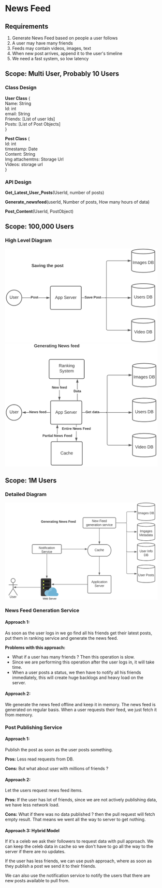 <h1>News Feed</h1>
    <h2>Requirements</h2>
        <ol>
            <li>Generate News Feed based on people a user follows</li>
            <li>A user may have many friends</li>
            <li>Feeds may contain videos, images, text</li>
            <li>When new post arrives, append it to the user's timeline</li>
            <li>We need a fast system, so low latency</li>
        </ol>
    <h2>Scope: Multi User, Probably 10 Users</h2>
    <h3>Class Design</h3>
        <p>
        <b>User Class</b> { <br/>
        Name: String <br/>
        Id: int <br/>
        email: String <br/>
        Friends: [List of user Ids] <br/>
        Posts: [List of Post Objects] <br/>
        }
        </p>
        <p>
        <b>Post Class</b> { <br/>
        Id: int <br/>
        timestamp: Date <br/>
        Content: String <br/>
        Img attachemtns: Storage Url <br/>
        Videos: storage url <br/>
        }
        </p>
    <h3>API Design</h3>
        <p>
        <b>Get_Latest_User_Posts</b>(UserId, number of posts)
        </p>
        <p>
        <b>Generate_newsfeed</b>(userId, Number of posts, How many hours of data)
        </p>
        <p>
        <b>Post_Content</b>(UserId, PostObject)
        </p>
    <h2>Scope: 100,000 Users</h2>
        <h3>High Level Diagram</h3>
        <img src="img/SavingPostHighLevelDiagram.PNG">
        <br/>
        <img src="img/GeneratingNewsFeedHighLevel.PNG">
    <h2>Scope: 1M Users</h2>
            <h3>Detailed Diagram</h3>
                <img src="img/DetailedDiagram.PNG">
            <h3>News Feed Generation Service</h3>
                <h4>Approach 1:</h4>
                    <p>
                    As soon as the user logs in we go find all his friends get their latest posts,
                    put them in ranking service and generate the news feed.
                    </p>
                    <p> <b>Problems with this approach:</b> </p>
                    <ul>
                        <li>What if a user has many friends ? Then this operation is slow.</li>
                        <li>Since we are performing this operation after the user logs in, it will take time.</li>
                        <li>When a user posts a status, we then have to notify all his friends immediately, this will create huge backlogs and heavy load on the server.</li>                       
                    </ul>
                <h4>Approach 2:</h4>
                <p>We generate the news feed offline and keep it in memory. The news feed is generated on regular basis.
                When a user requests their feed, we just fetch it from memory. 
                </p>    
            <h3>Post Publishing Service</h3>
                <h4>Approach 1:</h4>
                    <p>Publish the post as soon as the user posts something.</p>
                    <p><b>Pros:</b> 
                    Less read requests from DB.
                    </p>
                    <p><b>Cons:</b>
                    But what about user with millions of friends ?
                    </p>
                <h4>Approach 2:</h4>
                    <p>Let the users request news feed items.</p>
                    <p><b>Pros:</b>
                    If the user has lot of friends, since we are not actively publishing data, we have less network load.
                    </p>
                    <p><b>Cons:</b>
                    What if there was no data published ? then the pull request will fetch empty result. 
                    That means we went all the way to server to get nothing.
                    </p>
                <h4>Approach 3: Hybrid Model</h4>
                    <p>If it's a celeb we ask their followers to request data with pull approach. 
                    We can keep the celeb data in cache so we don't have to go all the way to the server if there are no updates.</p>   
                    <p>If the user has less friends, we can use push approach, where as soon as they publish a post we send it to their friends.</p> 
                    <p>We can also use the notification service to notify the users that there are new posts available to pull from.</p>
                    
    
    
    
    
    
    